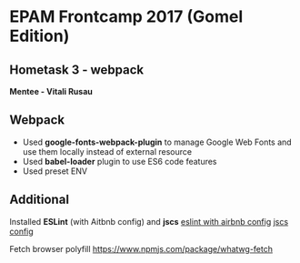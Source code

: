 # EPAM Frontcamp 2017 (Gomel Edition)

## Hometask 3 - webpack
**Mentee - Vitali Rusau**

## Webpack
* Used **google-fonts-webpack-plugin** to manage Google Web Fonts and use them locally instead of external resource
* Used **babel-loader** plugin to use ES6 code features
* Used preset ENV

## Additional
Installed **ESLint** (with Aitbnb config) and **jscs**
[eslint with airbnb config](https://www.themarketingtechnologist.co/eslint-with-airbnb-javascript-style-guide-in-webstorm/)
[jscs config](https://www.themarketingtechnologist.co/how-to-get-airbnbs-javascript-code-style-working-in-webstorm/)

Fetch browser polyfill
https://www.npmjs.com/package/whatwg-fetch
